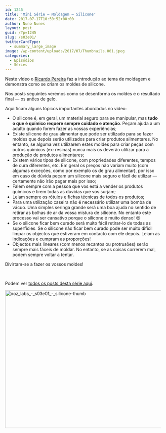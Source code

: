 ```yaml
---
id: 1245
title: 'Mini Série — Moldagem — Silicone'
date: 2017-07-17T10:50:52+00:00
author: Nuno Nunes
layout: post
guid: /?p=1245
slug: /s03e01/
twitterCardType:
  - summary_large_image
image: /wp-content/uploads/2017/07/Thumbnails.001.jpeg
categories:
  - Episódios
  - Séries
---
```

Neste vídeo o [Ricardo Pereira](/series/serie-3/convidado-especial-ricardo-pereira/) faz a introdução ao tema de moldagem e demonstra como se criam os moldes de silicone.



Nos posts seguintes veremos como se desenforma os moldes e o resultado final — os anões de gelo.

Aqui ficam alguns tópicos importantes abordados no vídeo:

  * O silicone é, em geral, um material seguro para se manipular, mas **tudo o que é químico requere sempre cuidado e atenção**. Peçam ajuda a um adulto quando forem fazer as vossas experiências;
  * Existe silicone de grau alimentar que pode ser utilizado para se fazer moldes que depois serão utilizados para criar produtos alimentares. No entanto, se alguma vez utilizarem estes moldes para criar peças com outros químicos (ex: resinas) nunca mais os deverão utilizar para a produção de produtos alimentares;
  * Existem vários tipos de silicone, com propriedades diferentes, tempos de cura diferentes, etc. Em geral os preços não variam muito (com algumas exceções, como por exemplo os de grau alimentar), por isso em caso de dúvida peçam um silicone mais seguro e fácil de utilizar — certamente não irão pagar mais por isso;
  * Falem sempre com a pessoa que vos está a vender os produtos químicos e tirem todas as dúvidas que vos surjam;
  * Leiam sempre os rótulos e fichas técnicas de todos os produtos;
  * Para uma utilização caseira não é necessário utilizar uma bomba de vácuo. Uma simples seringa grande será uma boa ajuda no sentido de retirar as bolhas de ar da vossa mistura de silicone. No entanto este processo vai ser cansativo porque o silicone é muito denso! 😉
  * Se o silicone ficar bem curado será muito fácil retirar-lo de todas as superfícies. Se o silicone não ficar bem curado pode ser muito difícil limpar os objectos que estiveram em contacto com ele depois. Leiam as indicações e cumpram as proporções!
  * Objectos mais lineares (com menos recantos ou protrusões) serão sempre mais fáceis de moldar. No entanto, se as coisas correrem mal, podem sempre voltar a tentar.

Divirtam-se a fazer os vossos moldes!

&nbsp;

Podem ver [todos os posts desta série aqui](/series/serie-3/).

[<img class="aligncenter size-large wp-image-1207" src="/wp-content/uploads/2017/07/Thumbnails.001-1024x576.jpeg" alt="ooz_labs_-_s03e01_-_silicone-thumb" width="792" height="446" />](/wp-content/uploads/2017/07/Thumbnails.001-1024x576.jpeg)